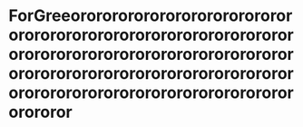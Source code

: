 # ForGreeorororororororororororororororororororororororororororororororororororororororororororororororororororororororororororororororororororororororororororororororororororororororororor